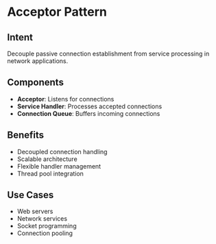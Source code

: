 # Acceptor Pattern

## Intent
Decouple passive connection establishment from service processing in network applications.

## Components
- **Acceptor**: Listens for connections
- **Service Handler**: Processes accepted connections
- **Connection Queue**: Buffers incoming connections

## Benefits
- Decoupled connection handling
- Scalable architecture
- Flexible handler management
- Thread pool integration

## Use Cases
- Web servers
- Network services
- Socket programming
- Connection pooling
